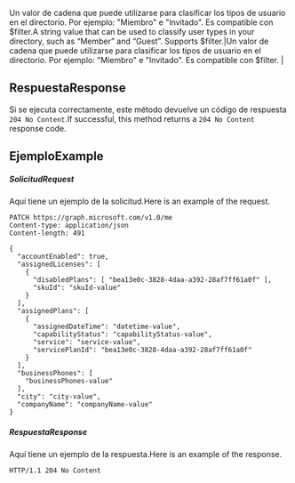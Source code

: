 <span data-ttu-id="2bfde-p123">Un valor de cadena que puede utilizarse para clasificar los tipos de usuario en el directorio. Por ejemplo: "Miembro" e "Invitado". Es compatible con $filter.</span><span class="sxs-lookup"><span data-stu-id="2bfde-p123">A string value that can be used to classify user types in your directory, such as “Member” and “Guest”. Supports $filter.</span></span>|Un valor de cadena que puede utilizarse para clasificar los tipos de usuario en el directorio. Por ejemplo: "Miembro" e "Invitado". Es compatible con $filter.          |

## <span data-ttu-id="2bfde-261">Respuesta</span><span class="sxs-lookup"><span data-stu-id="2bfde-261">Response</span></span>
<a id="response" class="xliff"></a>
<span data-ttu-id="2bfde-262">Si se ejecuta correctamente, este método devuelve un código de respuesta `204 No Content`.</span><span class="sxs-lookup"><span data-stu-id="2bfde-262">If successful, this method returns a `204 No Content` response code.</span></span>
## <span data-ttu-id="2bfde-263">Ejemplo</span><span class="sxs-lookup"><span data-stu-id="2bfde-263">Example</span></span>
<a id="example" class="xliff"></a>
##### <span data-ttu-id="2bfde-264">Solicitud</span><span class="sxs-lookup"><span data-stu-id="2bfde-264">Request</span></span>
<a id="request" class="xliff"></a>
<span data-ttu-id="2bfde-265">Aquí tiene un ejemplo de la solicitud.</span><span class="sxs-lookup"><span data-stu-id="2bfde-265">Here is an example of the request.</span></span>
<!-- {
  "blockType": "request",
  "name": "update_user"
}-->
```http
PATCH https://graph.microsoft.com/v1.0/me
Content-type: application/json
Content-length: 491

{
  "accountEnabled": true,
  "assignedLicenses": [
    {
      "disabledPlans": [ "bea13e0c-3828-4daa-a392-28af7ff61a0f" ],
      "skuId": "skuId-value"
    }
  ],
  "assignedPlans": [
    {
      "assignedDateTime": "datetime-value",
      "capabilityStatus": "capabilityStatus-value",
      "service": "service-value",
      "servicePlanId": "bea13e0c-3828-4daa-a392-28af7ff61a0f"
    }
  ],
  "businessPhones": [
    "businessPhones-value"
  ],
  "city": "city-value",
  "companyName": "companyName-value"
}
```
##### <span data-ttu-id="2bfde-266">Respuesta</span><span class="sxs-lookup"><span data-stu-id="2bfde-266">Response</span></span>
<a id="response" class="xliff"></a>
<span data-ttu-id="2bfde-267">Aquí tiene un ejemplo de la respuesta.</span><span class="sxs-lookup"><span data-stu-id="2bfde-267">Here is an example of the response.</span></span>
<!-- {
  "blockType": "response",
  "truncated": true,
  "@odata.type": "microsoft.graph.user"
} -->
```http
HTTP/1.1 204 No Content
```

<!-- uuid: 8fcb5dbc-d5aa-4681-8e31-b001d5168d79
2015-10-25 14:57:30 UTC -->
<!-- {
  "type": "#page.annotation",
  "description": "Update user",
  "keywords": "",
  "section": "documentation",
  "tocPath": ""
}-->
